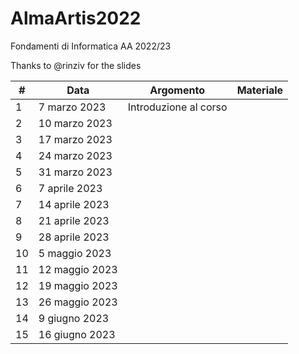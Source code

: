 # AlmaArtis2022
Fondamenti di Informatica AA 2022/23

Thanks to @rinziv for the slides

| #  | Data | Argomento | Materiale |
| -- | ---- | --------- | --------- |
| 1  | 7 marzo 2023  | Introduzione al corso  |  |
| 2  | 10 marzo 2023  |   |   |
| 3  | 17 marzo 2023  |   |   |
| 4  | 24 marzo 2023  |   |   |
| 5  | 31 marzo 2023  |   |   |
| 6  | 7 aprile 2023  |   |   |
| 7  | 14 aprile 2023  |   |   |
| 8  | 21 aprile 2023  |   |   |
| 9  | 28 aprile 2023  |   |   |
| 10  | 5 maggio 2023  |   |   |
| 11  | 12 maggio 2023  |   |   |
| 12 | 19 maggio 2023  |   |   |
| 13 | 26 maggio 2023  |   |   |
| 14 | 9 giugno 2023  |   |   |
| 15 | 16 giugno 2023  |   |   |
